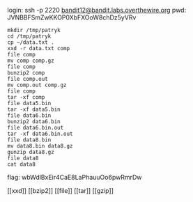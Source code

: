 login: ssh -p 2220 bandit12@bandit.labs.overthewire.org
pwd: JVNBBFSmZwKKOP0XbFXOoW8chDz5yVRv

```
mkdir /tmp/patryk
cd /tmp/patryk
cp ~/data.txt .
xxd -r data.txt comp
file comp
mv comp comp.gz
file comp
bunzip2 comp
file comp.out
mv comp.out comp.gz
file comp
tar -xf comp
file data5.bin
tar -xf data5.bin
file data6.bin
bunzip2 data6.bin
file data6.bin.out
tar -xf data6.bin.out
file data8.bin
mv data8.bin data8.gz
gunzip data8.gz
file data8
cat data8
```

flag: wbWdlBxEir4CaE8LaPhauuOo6pwRmrDw

[[xxd]]
[[bzip2]]
[[file]]
[[tar]]
[[gzip]]
